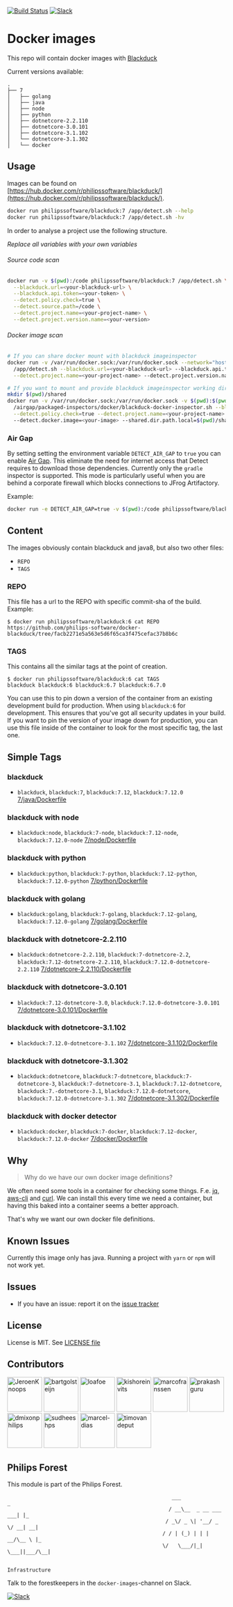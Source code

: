 [![Build Status](https://github.com/philips-software/docker-blackduck/workflows/build/badge.svg)](https://github.com/philips-software/docker-blackduck/actions/)
[![Slack](https://philips-software-slackin.now.sh/badge.svg)](https://philips-software-slackin.now.sh)

# Docker images

This repo will contain docker images with [Blackduck](https://www.blackducksoftware.com/)

Current versions available:

```
.
├── 7
│   ├── golang
│   ├── java
│   ├── node
│   ├── python
│   ├── dotnetcore-2.2.110
│   ├── dotnetcore-3.0.101
│   ├── dotnetcore-3.1.102
│   └── dotnetcore-3.1.302
│   └── docker
```

## Usage

Images can be found on [https://hub.docker.com/r/philipssoftware/blackduck/](https://hub.docker.com/r/philipssoftware/blackduck/).

``` bash
docker run philipssoftware/blackduck:7 /app/detect.sh --help
docker run philipssoftware/blackduck:7 /app/detect.sh -hv 
```

In order to analyse a project use the following structure.

_Replace all <your-xxxxx> variables with your own variables_

###### Source code scan
``` bash
docker run -v $(pwd):/code philipssoftware/blackduck:7 /app/detect.sh \
  --blackduck.url=<your-blackduck-url> \
  --blackduck.api.token=<your-token> \
  --detect.policy.check=true \
  --detect.source.path=/code \
  --detect.project.name=<your-project-name> \
  --detect.project.version.name=<your-version>
```

###### Docker image scan
``` bash
# If you can share docker mount with blackduck imageinspector
docker run -v /var/run/docker.sock:/var/run/docker.sock --network="host" philipssoftware/blackduck:7-docker \
  /app/detect.sh --blackduck.url=<your-blackduck-url> --blackduck.api.token=<your-token> --detect.policy.check=true \
  --detect.project.name=<your-project-name> --detect.project.version.name=<your-version> --detect.docker.image=<your-image>

# If you want to mount and provide blackduck imageinspector working directory
mkdir $(pwd)/shared
docker run -v /var/run/docker.sock:/var/run/docker.sock -v $(pwd):$(pwd) --network="host" -w $(pwd) philipssoftware/blackduck:7-docker \
  /airgap/packaged-inspectors/docker/blackduck-docker-inspector.sh --blackduck.url=<your-blackduck-url> --blackduck.api.token=<your-token> \
  --detect.policy.check=true --detect.project.name=<your-project-name> --detect.project.version.name=<your-version> \ 
  --detect.docker.image=<your-image> --shared.dir.path.local=$(pwd)/shared
```



### Air Gap

By setting setting the environment variable `DETECT_AIR_GAP` to `true` you can enable [Air Gap](https://synopsys.atlassian.net/wiki/spaces/INTDOCS/pages/88506397/Running+Synopsys+Detect+in+Air+Gap+Offline+and+Dry+Run+Modes). This eliminate the need for internet access that Detect requires to download those dependencies. Currently only the `gradle` inspector is supported. This mode is particularly useful when you are behind a corporate firewall which blocks connections to JFrog Artifactory.

Example:

```bash
docker run -e DETECT_AIR_GAP=true -v $(pwd):/code philipssoftware/blackduck:6 /app/detect.sh --blackduck.url=<your-blackduck-url> --blackduck.api.token=<your-token> --blackduck.trust.cert=true --detect.policy.check=true --detect.source.path=/code --detect.project.name=<your-project-name> --detect.project.version.name=<your-version>
```

## Content

The images obviously contain blackduck and java8, but also two other files:

- `REPO`
- `TAGS`

### REPO

This file has a url to the REPO with specific commit-sha of the build.
Example: 

```
$ docker run philipssoftware/blackduck:6 cat REPO
https://github.com/philips-software/docker-blackduck/tree/facb2271e5a563e5d6f65ca3f475cefac37b8b6c
```

### TAGS

This contains all the similar tags at the point of creation. 

```
$ docker run philipssoftware/blackduck:6 cat TAGS
blackduck blackduck:6 blackduck:6.7 blackduck:6.7.0
```

You can use this to pin down a version of the container from an existing development build for production. When using `blackduck:6` for development. This ensures that you've got all security updates in your build. If you want to pin the version of your image down for production, you can use this file inside of the container to look for the most specific tag, the last one.

## Simple Tags

### blackduck
- `blackduck`, `blackduck:7`, `blackduck:7.12`, `blackduck:7.12.0` [7/java/Dockerfile](7/java/Dockerfile)

### blackduck with node
- `blackduck:node`, `blackduck:7-node`, `blackduck:7.12-node`, `blackduck:7.12.0-node` [7/node/Dockerfile](7/node/Dockerfile)

### blackduck with python
- `blackduck:python`, `blackduck:7-python`, `blackduck:7.12-python`, `blackduck:7.12.0-python` [7/python/Dockerfile](7/python/Dockerfile)

### blackduck with golang
- `blackduck:golang`, `blackduck:7-golang`, `blackduck:7.12-golang`, `blackduck:7.12.0-golang` [7/golang/Dockerfile](7/golang/Dockerfile)

### blackduck with dotnetcore-2.2.110
- `blackduck:dotnetcore-2.2.110`, `blackduck:7-dotnetcore-2.2`, `blackduck:7.12-dotnetcore-2.2.110`, `blackduck:7.12.0-dotnetcore-2.2.110` [7/dotnetcore-2.2.110/Dockerfile](7/dotnetcore-2.2.110/Dockerfile)

### blackduck with dotnetcore-3.0.101
- `blackduck:7.12-dotnetcore-3.0`, `blackduck:7.12.0-dotnetcore-3.0.101` [7/dotnetcore-3.0.101/Dockerfile](7/dotnetcore-3.0.101/Dockerfile)

### blackduck with dotnetcore-3.1.102
- `blackduck:7.12.0-dotnetcore-3.1.102` [7/dotnetcore-3.1.102/Dockerfile](7/dotnetcore-3.1.102/Dockerfile)

### blackduck with dotnetcore-3.1.302
- `blackduck:dotnetcore`, `blackduck:7-dotnetcore`, `blackduck:7-dotnetcore-3`, `blackduck:7-dotnetcore-3.1`, `blackduck:7.12-dotnetcore`, `blackduck:7.-dotnetcore-3.1`, `blackduck:7.12.0-dotnetcore`, `blackduck:7.12.0-dotnetcore-3.1.302` [7/dotnetcore-3.1.302/Dockerfile](7/dotnetcore-3.1.302/Dockerfile)

### blackduck with docker detector
- `blackduck:docker`, `blackduck:7-docker`, `blackduck:7.12-docker`, `blackduck:7.12.0-docker` [7/docker/Dockerfile](7/docker/Dockerfile)

## Why

> Why do we have our own docker image definitions?

We often need some tools in a container for checking some things. F.e. [jq](https://stedolan.github.io/jq/), [aws-cli](https://aws.amazon.com/cli/) and [curl](https://curl.haxx.se/).
We can install this every time we need a container, but having this baked into a container seems a better approach.

That's why we want our own docker file definitions.

## Known Issues

Currently this image only has java. Running a project with `yarn` or `npm` will not work yet.

## Issues

- If you have an issue: report it on the [issue tracker](https://github.com/philips-software/docker-blackduck/issues)

## License

License is MIT. See [LICENSE file](LICENSE.md)

## Contributors

[//]: contributor-faces
<a href="https://github.com/JeroenKnoops"><img src="https://avatars.githubusercontent.com/u/10019?v=4" title="JeroenKnoops" width="80" height="80"></a>
<a href="https://github.com/bartgolsteijn"><img src="https://avatars.githubusercontent.com/u/3263880?v=4" title="bartgolsteijn" width="80" height="80"></a>
<a href="https://github.com/loafoe"><img src="https://avatars.githubusercontent.com/u/14123216?v=4" title="loafoe" width="80" height="80"></a>
<a href="https://github.com/kishoreinvits"><img src="https://avatars.githubusercontent.com/u/6522155?v=4" title="kishoreinvits" width="80" height="80"></a>
<a href="https://github.com/marcofranssen"><img src="https://avatars.githubusercontent.com/u/694733?v=4" title="marcofranssen" width="80" height="80"></a>
<a href="https://github.com/prakashguru"><img src="https://avatars.githubusercontent.com/u/11089125?v=4" title="prakashguru" width="80" height="80"></a>
<a href="https://github.com/dmixonphilips"><img src="https://avatars.githubusercontent.com/u/56551812?v=4" title="dmixonphilips" width="80" height="80"></a>
<a href="https://github.com/sudheeshps"><img src="https://avatars.githubusercontent.com/u/40300928?v=4" title="sudheeshps" width="80" height="80"></a>
<a href="https://github.com/marcel-dias"><img src="https://avatars.githubusercontent.com/u/233598?v=4" title="marcel-dias" width="80" height="80"></a>
<a href="https://github.com/timovandeput"><img src="https://avatars.githubusercontent.com/u/5458560?v=4" title="timovandeput" width="80" height="80"></a>

[//]: contributor-faces

## Philips Forest

This module is part of the Philips Forest.

```
                                                     ___                   _
                                                    / __\__  _ __ ___  ___| |_
                                                   / _\/ _ \| '__/ _ \/ __| __|
                                                  / / | (_) | | |  __/\__ \ |_
                                                  \/   \___/|_|  \___||___/\__|  

                                                                 Infrastructure
```

Talk to the forestkeepers in the `docker-images`-channel on Slack.

[![Slack](https://philips-software-slackin.now.sh/badge.svg)](https://philips-software-slackin.now.sh)
